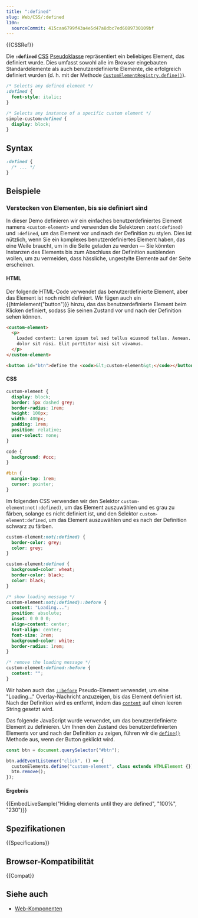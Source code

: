 ```yaml
---
title: ":defined"
slug: Web/CSS/:defined
l10n:
  sourceCommit: 415caa6799f43a4e5d47a8dbc7ed6089730109bf
---
```


{{CSSRef}}

Die **`:defined`** [CSS](/de/docs/Web/CSS) [Pseudoklasse](/de/docs/Web/CSS/Pseudo-classes) repräsentiert ein beliebiges Element, das definiert wurde. Dies umfasst sowohl alle im Browser eingebauten Standardelemente als auch benutzerdefinierte Elemente, die erfolgreich definiert wurden (d. h. mit der Methode [`CustomElementRegistry.define()`](/de/docs/Web/API/CustomElementRegistry/define)).

```css
/* Selects any defined element */
:defined {
  font-style: italic;
}

/* Selects any instance of a specific custom element */
simple-custom:defined {
  display: block;
}
```

## Syntax

```css
:defined {
  /* ... */
}
```

## Beispiele

### Verstecken von Elementen, bis sie definiert sind

In dieser Demo definieren wir ein einfaches benutzerdefiniertes Element namens `<custom-element>` und verwenden die Selektoren `:not(:defined)` und `:defined`, um das Element vor und nach der Definition zu stylen. Dies ist nützlich, wenn Sie ein komplexes benutzerdefiniertes Element haben, das eine Weile braucht, um in die Seite geladen zu werden — Sie könnten Instanzen des Elements bis zum Abschluss der Definition ausblenden wollen, um zu vermeiden, dass hässliche, ungestylte Elemente auf der Seite erscheinen.

#### HTML

Der folgende HTML-Code verwendet das benutzerdefinierte Element, aber das Element ist noch nicht definiert. Wir fügen auch ein {{htmlelement("button")}} hinzu, das das benutzerdefinierte Element beim Klicken definiert, sodass Sie seinen Zustand vor und nach der Definition sehen können.

```html
<custom-element>
  <p>
    Loaded content: Lorem ipsum tel sed tellus eiusmod tellus. Aenean. Semper
    dolor sit nisi. Elit porttitor nisi sit vivamus.
  </p>
</custom-element>

<button id="btn">define the <code>&lt;custom-element&gt;</code></button>
```

#### CSS

```css hidden
custom-element {
  display: block;
  border: 5px dashed grey;
  border-radius: 1rem;
  height: 100px;
  width: 400px;
  padding: 1rem;
  position: relative;
  user-select: none;
}

code {
  background: #ccc;
}

#btn {
  margin-top: 1rem;
  cursor: pointer;
}
```

Im folgenden CSS verwenden wir den Selektor `custom-element:not(:defined)`, um das Element auszuwählen und es grau zu färben, solange es nicht definiert ist, und den Selektor `custom-element:defined`, um das Element auszuwählen und es nach der Definition schwarz zu färben.

```css
custom-element:not(:defined) {
  border-color: grey;
  color: grey;
}

custom-element:defined {
  background-color: wheat;
  border-color: black;
  color: black;
}

/* show loading message */
custom-element:not(:defined)::before {
  content: "Loading...";
  position: absolute;
  inset: 0 0 0 0;
  align-content: center;
  text-align: center;
  font-size: 2rem;
  background-color: white;
  border-radius: 1rem;
}

/* remove the loading message */
custom-element:defined::before {
  content: "";
}
```

Wir haben auch das [`::before`](/de/docs/Web/CSS/::before) Pseudo-Element verwendet, um eine "Loading..." Overlay-Nachricht anzuzeigen, bis das Element definiert ist. Nach der Definition wird es entfernt, indem das [`content`](/de/docs/Web/CSS/content) auf einen leeren String gesetzt wird.

Das folgende JavaScript wurde verwendet, um das benutzerdefinierte Element zu definieren. Um Ihnen den Zustand des benutzerdefinierten Elements vor und nach der Definition zu zeigen, führen wir die [`define()`](/de/docs/Web/API/CustomElementRegistry/define) Methode aus, wenn der Button geklickt wird.

```js
const btn = document.querySelector("#btn");

btn.addEventListener("click", () => {
  customElements.define("custom-element", class extends HTMLElement {});
  btn.remove();
});
```

#### Ergebnis

{{EmbedLiveSample("Hiding elements until they are defined", "100%", "230")}}

## Spezifikationen

{{Specifications}}

## Browser-Kompatibilität

{{Compat}}

## Siehe auch

- [Web-Komponenten](/de/docs/Web/API/Web_components)
